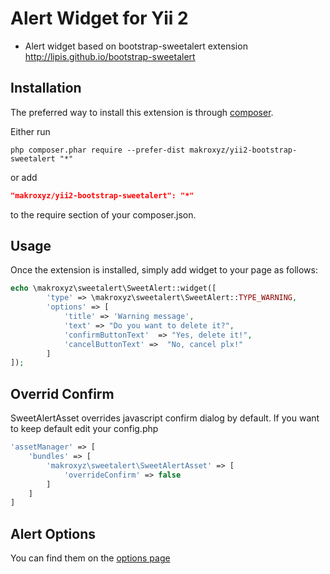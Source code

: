 Alert Widget for Yii 2
=========
- Alert widget based on bootstrap-sweetalert extension http://lipis.github.io/bootstrap-sweetalert

Installation 
------------

The preferred way to install this extension is through [composer](http://getcomposer.org/download/).

Either run

```
php composer.phar require --prefer-dist makroxyz/yii2-bootstrap-sweetalert "*"
```

or add

```json
"makroxyz/yii2-bootstrap-sweetalert": "*"
```

to the require section of your composer.json.

Usage
------------
Once the extension is installed, simply add widget to your page as follows:

```php
echo \makroxyz\sweetalert\SweetAlert::widget([
        'type' => \makroxyz\sweetalert\SweetAlert::TYPE_WARNING,
        'options' => [
            'title' => 'Warning message',
            'text' => "Do you want to delete it?",
            'confirmButtonText'  => "Yes, delete it!",
            'cancelButtonText' =>  "No, cancel plx!"
        ]
]);
```

Overrid Confirm
----------------
SweetAlertAsset overrides javascript confirm dialog by default.
If you want to keep default edit your config.php

```php
'assetManager' => [
    'bundles' => [
        'makroxyz\sweetalert\SweetAlertAsset' => [
            'overrideConfirm' => false
        ]
    ]
]
```


Alert Options 
----------------
You can find them on the [options page](http://lipis.github.io/bootstrap-sweetalert/)
